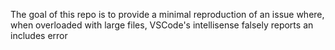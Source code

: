 The goal of this repo is to provide a minimal reproduction of an issue where, when overloaded with large files, VSCode's intellisense falsely reports an includes error
